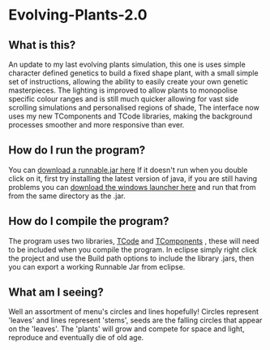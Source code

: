 Evolving-Plants-2.0
===================
What is this?
-------------
An update to my last evolving plants simulation, this one is uses simple character defined genetics to build a fixed shape plant, 
with a small simple set of instructions, allowing the ability to easily create your own genetic masterpieces. The lighting is improved
to allow plants to monopolise specific colour ranges and is still much quicker allowing for vast side scrolling simulations and
personalised regions of shade, The interface now uses my new TComponents and TCode libraries, making the background processes smoother
and more responsive than ever.

How do I run the program?
-------------------------
You can [download a runnable.jar here](https://github.com/SebastianTroy/Evolving-Plants-2.0/raw/master/Evolving%20Plants%202.0/Evolving%20Plants%202.0.jar)
If it doesn't run when you double click on it, first try installing the latest version of java, if you are still
having problems you can [download the windows launcher here](https://github.com/SebastianTroy/Evolving-Plants-2.0/raw/master/Evolving%20Plants%202.0/run.bat) 
and run that from from the same directory as the .jar.

How do I compile the program?
-----------------------------
The program uses two libraries, [TCode](https://github.com/SebastianTroy/TCode/raw/master/TroysCode%202.0/TCodeLib.jar)
and [TComponents](https://github.com/SebastianTroy/TComponents/raw/master/TComponents/TComponentsLib.jar)
, these will need to be included when you compile the program. In eclipse simply right click the project and use the Build path
options to include the library .jars, then you can export a working Runnable Jar from eclipse.

What am I seeing?
-----------------
Well an assortment of menu's circles and lines hopefully! Circles represent 'leaves' and lines represent 'stems', seeds are
the falling circles that appear on the 'leaves'. The 'plants' will grow and compete for space and light, reproduce and
eventually die of old age. 
